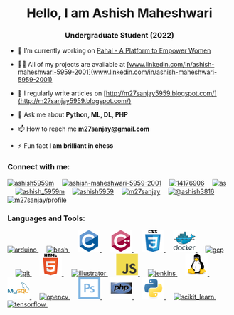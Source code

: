 <h1 align="center">Hello, I am Ashish Maheshwari</h1>
<h3 align="center">Undergraduate Student (2022)</h3>

- 🔭 I’m currently working on [Pahal - A Platform to Empower Women](https://github.com/AshishMaheshwari5959/Pahal-week1.git)

- 👨‍💻 All of my projects are available at [www.linkedin.com/in/ashish-maheshwari-5959-2001](www.linkedin.com/in/ashish-maheshwari-5959-2001)

- 📝 I regularly write articles on [http://m27sanjay5959.blogspot.com/](http://m27sanjay5959.blogspot.com/)

- 💬 Ask me about **Python, ML, DL, PHP**

- 📫 How to reach me **m27sanjay@gmail.com**

- ⚡ Fun fact **I am brilliant in chess**

<h3 align="left">Connect with me:</h3>
<p align="left">
<a href="https://twitter.com/ashish5959m" target="blank"><img align="center" src="https://image.flaticon.com/icons/png/512/733/733579.png" alt="ashish5959m" height="50" width=auto /></a>&emsp;
<a href="https://linkedin.com/in/ashish-maheshwari-5959-2001" target="blank"><img align="center" src="https://image.flaticon.com/icons/png/512/124/124011.png" alt="ashish-maheshwari-5959-2001" height="50" width=auto /></a>&emsp;
<a href="https://stackoverflow.com/users/14176906" target="blank"><img align="center" src="https://image.flaticon.com/icons/png/512/2111/2111628.png" alt="14176906" height="50" width=auto /></a>&emsp;
<a href="https://www.facebook.com/profile.php?id=100008251841177" target="blank"><img align="center" src="https://image.flaticon.com/icons/png/512/145/145802.png" alt="as" height="50" width=auto /></a>&emsp;
<a href="https://instagram.com/ashish_5959m" target="blank"><img align="center" src="https://image.flaticon.com/icons/png/512/2111/2111463.png" alt="ashish_5959m" height="50" width=auto /></a>&emsp;
<a href="https://www.codechef.com/users/ashish5959" target="blank"><img align="center" src="https://miro.medium.com/max/666/1*1W0-bbmt4iiEpp_pPrS0VQ.png" alt="ashish5959" height="50" width=auto /></a>&emsp;
<a href="https://www.hackerrank.com/m27sanjay" target="blank"><img align="center" src="https://upload.wikimedia.org/wikipedia/commons/thumb/4/40/HackerRank_Icon-1000px.png/330px-HackerRank_Icon-1000px.png" alt="m27sanjay" height="50" width=auto /></a>&emsp;
<a href="https://www.hackerearth.com/@ashish3816" target="blank"><img align="center" src="https://cdn.cutshort.io/public/companies/57317456399e504f321f7f5d/hackerearth-logo" alt="@ashish3816" height="50" width=auto /></a>&emsp;
<a href="https://auth.geeksforgeeks.org/user/m27sanjay/profile" target="blank"><img align="center" src="https://media.geeksforgeeks.org/wp-content/cdn-uploads/20190718110207/Screenshot-from-2019-07-18-11-01-14.png" alt="m27sanjay/profile" height="50" width=auto /></a>&emsp;
</p>

<h3 align="left">Languages and Tools:</h3>
<p align="left"> 
  <a href="https://www.arduino.cc/" target="_blank"> <img src="https://cdn.worldvectorlogo.com/logos/arduino-1.svg" alt="arduino" width=auto height="50"/> </a> &emsp;
  <a href="https://www.gnu.org/software/bash/" target="_blank"> <img src="https://www.vectorlogo.zone/logos/gnu_bash/gnu_bash-icon.svg" alt="bash" width=auto height="50"/> </a> &emsp;
  <a href="https://www.cprogramming.com/" target="_blank"> <img src="https://raw.githubusercontent.com/devicons/devicon/master/icons/c/c-original.svg" alt="c" width=auto height="50"/> </a> &emsp;
  <a href="https://www.w3schools.com/cpp/" target="_blank"> <img src="https://raw.githubusercontent.com/devicons/devicon/master/icons/cplusplus/cplusplus-original.svg" alt="cplusplus" width=auto height="50"/> </a> &emsp;
  <a href="https://www.w3schools.com/css/" target="_blank"> <img src="https://raw.githubusercontent.com/devicons/devicon/master/icons/css3/css3-original-wordmark.svg" alt="css3" width=auto height="50"/> </a> &emsp;
  <a href="https://www.docker.com/" target="_blank"> <img src="https://raw.githubusercontent.com/devicons/devicon/master/icons/docker/docker-original-wordmark.svg" alt="docker" width=auto height="50"/> </a> &emsp;
  <a href="https://cloud.google.com" target="_blank"> <img src="https://www.vectorlogo.zone/logos/google_cloud/google_cloud-icon.svg" alt="gcp" width=auto height="50"/> </a> &emsp;
  <a href="https://git-scm.com/" target="_blank"> <img src="https://www.vectorlogo.zone/logos/git-scm/git-scm-icon.svg" alt="git" width=auto height="50"/> </a> &emsp;
  <a href="https://www.w3.org/html/" target="_blank"> <img src="https://raw.githubusercontent.com/devicons/devicon/master/icons/html5/html5-original-wordmark.svg" alt="html5" width=auto height="50"/> </a> &emsp;
  <a href="https://www.adobe.com/in/products/illustrator.html" target="_blank"> <img src="https://www.vectorlogo.zone/logos/adobe_illustrator/adobe_illustrator-icon.svg" alt="illustrator" width=auto height="50"/> </a> &emsp;
  <a href="https://developer.mozilla.org/en-US/docs/Web/JavaScript" target="_blank"> <img src="https://raw.githubusercontent.com/devicons/devicon/master/icons/javascript/javascript-original.svg" alt="javascript" width=auto height="50"/> </a> &emsp;
  <a href="https://www.jenkins.io" target="_blank"> <img src="https://www.vectorlogo.zone/logos/jenkins/jenkins-icon.svg" alt="jenkins" width=auto height="50"/> </a> &emsp;
  <a href="https://www.linux.org/" target="_blank"> <img src="https://raw.githubusercontent.com/devicons/devicon/master/icons/linux/linux-original.svg" alt="linux" width=auto height="50"/> </a> &emsp;
  <a href="https://www.mysql.com/" target="_blank"> <img src="https://raw.githubusercontent.com/devicons/devicon/master/icons/mysql/mysql-original-wordmark.svg" alt="mysql" width=auto height="50"/> </a> &emsp;
  <a href="https://opencv.org/" target="_blank"> <img src="https://www.vectorlogo.zone/logos/opencv/opencv-icon.svg" alt="opencv" width=auto height="50"/> </a> &emsp;
  <a href="https://www.photoshop.com/en" target="_blank"> <img src="https://raw.githubusercontent.com/devicons/devicon/master/icons/photoshop/photoshop-line.svg" alt="photoshop" width=auto height="50"/> </a> &emsp;
  <a href="https://www.php.net" target="_blank"> <img src="https://raw.githubusercontent.com/devicons/devicon/master/icons/php/php-original.svg" alt="php" width=auto height="50"/> </a> &emsp;
  <a href="https://www.python.org" target="_blank"> <img src="https://raw.githubusercontent.com/devicons/devicon/master/icons/python/python-original.svg" alt="python" width=auto height="50"/> </a> &emsp;
  <a href="https://scikit-learn.org/" target="_blank"> <img src="https://upload.wikimedia.org/wikipedia/commons/0/05/Scikit_learn_logo_small.svg" alt="scikit_learn" width=auto height="50"/> </a> &emsp;
  <a href="https://www.tensorflow.org" target="_blank"> <img src="https://www.vectorlogo.zone/logos/tensorflow/tensorflow-icon.svg" alt="tensorflow" width=auto height="50"/> </a> &emsp;
</p>
